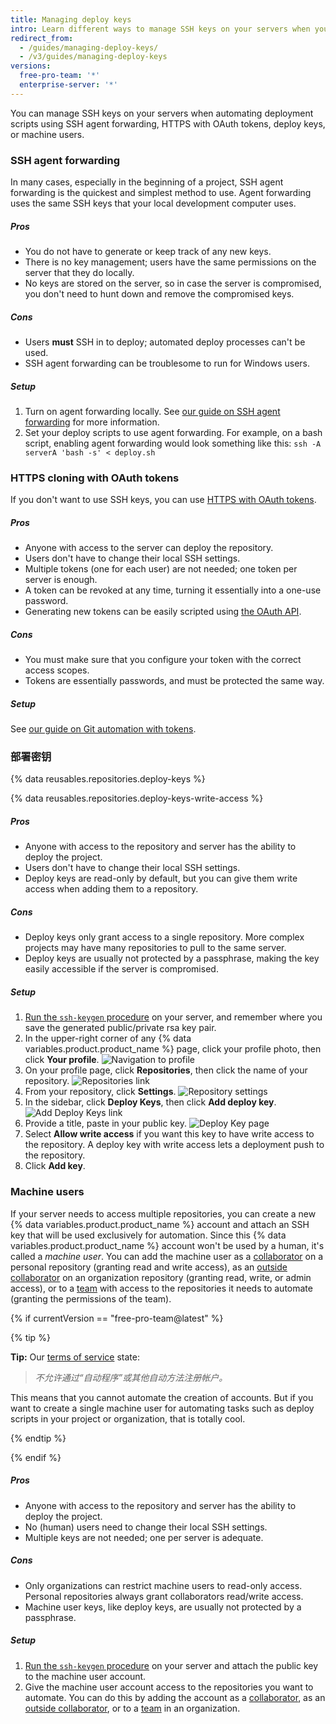```yaml
---
title: Managing deploy keys
intro: Learn different ways to manage SSH keys on your servers when you automate deployment scripts and which way is best for you.
redirect_from:
  - /guides/managing-deploy-keys/
  - /v3/guides/managing-deploy-keys
versions:
  free-pro-team: '*'
  enterprise-server: '*'
---
```




You can manage SSH keys on your servers when automating deployment scripts using SSH agent forwarding, HTTPS with OAuth tokens, deploy keys, or machine users.

### SSH agent forwarding

In many cases, especially in the beginning of a project, SSH agent forwarding is the quickest and simplest method to use. Agent forwarding uses the same SSH keys that your local development computer uses.

##### Pros

* You do not have to generate or keep track of any new keys.
* There is no key management; users have the same permissions on the server that they do locally.
* No keys are stored on the server, so in case the server is compromised, you don't need to hunt down and remove the compromised keys.

##### Cons

* Users **must** SSH in to deploy; automated deploy processes can't be used.
* SSH agent forwarding can be troublesome to run for Windows users.

##### Setup

1. Turn on agent forwarding locally. See [our guide on SSH agent forwarding][ssh-agent-forwarding] for more information.
2. Set your deploy scripts to use agent forwarding. For example, on a bash script, enabling agent forwarding would look something like this: `ssh -A serverA 'bash -s' < deploy.sh`

### HTTPS cloning with OAuth tokens

If you don't want to use SSH keys, you can use [HTTPS with OAuth tokens][git-automation].

##### Pros

* Anyone with access to the server can deploy the repository.
* Users don't have to change their local SSH settings.
* Multiple tokens (one for each user) are not needed; one token per server is enough.
* A token can be revoked at any time, turning it essentially into a one-use password.
* Generating new tokens can be easily scripted using [the OAuth API](/rest/reference/oauth-authorizations#create-a-new-authorization).

##### Cons

* You must make sure that you configure your token with the correct access scopes.
* Tokens are essentially passwords, and must be protected the same way.

##### Setup

See [our guide on Git automation with tokens][git-automation].

### 部署密钥

{% data reusables.repositories.deploy-keys %}

{% data reusables.repositories.deploy-keys-write-access %}

##### Pros

* Anyone with access to the repository and server has the ability to deploy the project.
* Users don't have to change their local SSH settings.
* Deploy keys are read-only by default, but you can give them write access when adding them to a repository.

##### Cons

* Deploy keys only grant access to a single repository. More complex projects may have many repositories to pull to the same server.
* Deploy keys are usually not protected by a passphrase, making the key easily accessible if the server is compromised.

##### Setup

1. [Run the `ssh-keygen` procedure][generating-ssh-keys] on your server, and remember where you save the generated public/private rsa key pair.
2. In the upper-right corner of any {% data variables.product.product_name %} page, click your profile photo, then click **Your profile**. ![Navigation to profile](/assets/images/profile-page.png)
3. On your profile page, click **Repositories**, then click the name of your repository. ![Repositories link](/assets/images/repos.png)
4. From your repository, click **Settings**. ![Repository settings](/assets/images/repo-settings.png)
5. In the sidebar, click **Deploy Keys**, then click **Add deploy key**. ![Add Deploy Keys link](/assets/images/add-deploy-key.png)
6. Provide a title, paste in your public key.  ![Deploy Key page](/assets/images/deploy-key.png)
7. Select **Allow write access** if you want this key to have write access to the repository. A deploy key with write access lets a deployment push to the repository.
8. Click **Add key**.

### Machine users

If your server needs to access multiple repositories, you can create a new {% data variables.product.product_name %} account and attach an SSH key that will be used exclusively for automation. Since this {% data variables.product.product_name %} account won't be used by a human, it's called a _machine user_. You can add the machine user as a [collaborator][collaborator] on a personal repository (granting read and write access), as an [outside collaborator][outside-collaborator] on an organization repository (granting read, write, or admin access), or to a [team][team] with access to the repositories it needs to automate (granting the permissions of the team).

{% if currentVersion == "free-pro-team@latest" %}

{% tip %}

**Tip:** Our [terms of service][tos] state:

> *不允许通过“自动程序”或其他自动方法注册帐户。*

This means that you cannot automate the creation of accounts. But if you want to create a single machine user for automating tasks such as deploy scripts in your project or organization, that is totally cool.

{% endtip %}

{% endif %}

##### Pros

* Anyone with access to the repository and server has the ability to deploy the project.
* No (human) users need to change their local SSH settings.
* Multiple keys are not needed; one per server is adequate.

##### Cons

* Only organizations can restrict machine users to read-only access. Personal repositories always grant collaborators read/write access.
* Machine user keys, like deploy keys, are usually not protected by a passphrase.

##### Setup

1. [Run the `ssh-keygen` procedure][generating-ssh-keys] on your server and attach the public key to the machine user account.
2. Give the machine user account access to the repositories you want to automate. You can do this by adding the account as a [collaborator][collaborator], as an [outside collaborator][outside-collaborator], or to a [team][team] in an organization.

[ssh-agent-forwarding]: /guides/using-ssh-agent-forwarding/
[generating-ssh-keys]: /articles/generating-a-new-ssh-key-and-adding-it-to-the-ssh-agent/#generating-a-new-ssh-key
[tos]: /articles/github-terms-of-service/
[git-automation]: /articles/git-automation-with-oauth-tokens
[git-automation]: /articles/git-automation-with-oauth-tokens
[collaborator]: /articles/inviting-collaborators-to-a-personal-repository
[outside-collaborator]: /articles/adding-outside-collaborators-to-repositories-in-your-organization
[team]: /articles/adding-organization-members-to-a-team
